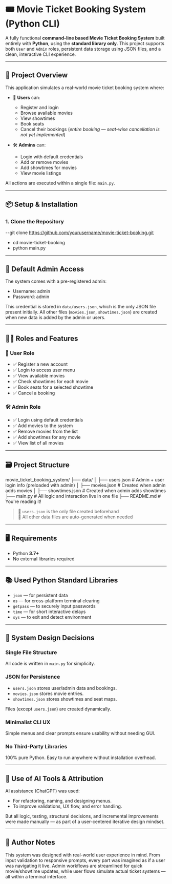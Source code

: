 # 🎟️ Movie Ticket Booking System (Python CLI)

A fully functional **command-line based Movie Ticket Booking System** built entirely with **Python**, using the **standard library only**. This project supports both `User` and `Admin` roles, persistent data storage using JSON files, and a clean, interactive CLI experience.

---

## 📌 Project Overview

This application simulates a real-world movie ticket booking system where:

- 👤 **Users** can:
  - Register and login
  - Browse available movies
  - View showtimes
  - Book seats
  - Cancel their bookings (*entire booking — seat-wise cancellation is not yet implemented*)

- 🛠️ **Admins** can:
  - Login with default credentials
  - Add or remove movies
  - Add showtimes for movies
  - View movie listings

All actions are executed within a single file: `main.py`.

---

## 📦 Setup & Installation

### 1. Clone the Repository

--git clone https://github.com/yourusername/movie-ticket-booking.git
- cd movie-ticket-booking
- python main.py


---

## 🔐 Default Admin Access

The system comes with a pre-registered admin:

- Username: admin
- Password: admin


This credential is stored in `data/users.json`, which is the only JSON file present initially. All other files (`movies.json`, `showtimes.json`) are created when new data is added by the admin or users.

---

## 🧑‍💼 Roles and Features

### 👤 User Role

- ✅ Register a new account  
- ✅ Login to access user menu  
- ✅ View available movies  
- ✅ Check showtimes for each movie  
- ✅ Book seats for a selected showtime  
- ✅ Cancel a booking 


### 🛠 Admin Role

- ✅ Login using default credentials  
- ✅ Add movies to the system  
- ✅ Remove movies from the list  
- ✅ Add showtimes for any movie  
- ✅ View list of all movies  

---

## 🗃️ Project Structure

movie_ticket_booking_system/
├── data/
│   ├── users.json # Admin + user login info (preloaded with admin)
│   ├── movies.json # Created when admin adds movies
│   ├── showtimes.json # Created when admin adds showtimes
├── main.py # All logic and interaction live in one file
├── README.md # You're reading it!


> 🔸 `users.json` is the only file created beforehand  
> 🔸 All other data files are auto-generated when needed

---

## 🖥️ Requirements

- Python **3.7+**  
- No external libraries required  


---

## 📚 Used Python Standard Libraries

- `json` — for persistent data  
- `os` — for cross-platform terminal clearing  
- `getpass` — to securely input passwords  
- `time` — for short interactive delays  
- `sys` — to exit and detect environment  

---

## 🧠 System Design Decisions

### Single File Structure

All code is written in `main.py` for simplicity.

### JSON for Persistence

- `users.json` stores user/admin data and bookings.  
- `movies.json` stores movie entries.  
- `showtimes.json` stores showtimes and seat maps.  

Files (except `users.json`) are created dynamically.

### Minimalist CLI UX

Simple menus and clear prompts ensure usability without needing GUI.

### No Third-Party Libraries

100% pure Python. Easy to run anywhere without installation overhead.

---

## 🤖 Use of AI Tools & Attribution

AI assistance (ChatGPT) was used:

- For refactoring, naming, and designing menus.  
- To improve validations, UX flow, and error handling.  

But all logic, testing, structural decisions, and incremental improvements were made manually — as part of a user-centered iterative design mindset.

---

## 📝 Author Notes

This system was designed with real-world user experience in mind. From input validation to responsive prompts, every part was imagined as if a user was navigating it live. Admin workflows are streamlined for quick movie/showtime updates, while user flows simulate actual ticket systems — all within a terminal interface.

